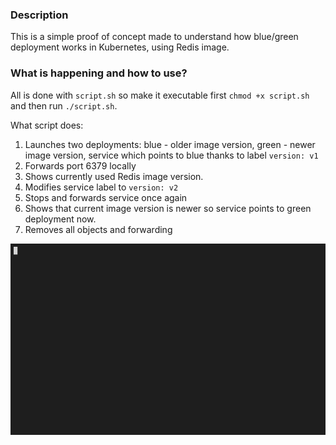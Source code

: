 ### Description

This is a simple proof of concept made to understand how blue/green deployment works in Kubernetes, using Redis image.

### What is happening and how to use?

All is done with `script.sh` so make it executable first `chmod +x script.sh` and then run `./script.sh`.

What script does:

1. Launches two deployments: blue - older image version, green - newer image version, service which points to blue thanks to label `version: v1`
2. Forwards port 6379 locally
3. Shows currently used Redis image version.
4. Modifies service label to `version: v2`
5. Stops and forwards service once again
6. Shows that current image version is newer so service points to green deployment now.
7. Removes all objects and forwarding

![](https://github.com/sunst0rm/kubernetes-bluegreen/blob/master/kube.gif)
